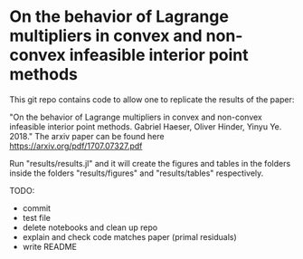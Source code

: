 # On the behavior of Lagrange multipliers in convex and non-convex infeasible interior point methods

This git repo contains code to allow one to replicate the results of the paper:

"On the behavior of Lagrange multipliers in convex and non-convex infeasible interior point methods. Gabriel Haeser, Oliver Hinder, Yinyu Ye. 2018."
The arxiv paper can be found here https://arxiv.org/pdf/1707.07327.pdf

Run "results/results.jl" and it will create the figures and tables in the folders inside the folders "results/figures" and "results/tables" respectively.

TODO:
- commit
- test file
- delete notebooks and clean up repo
- explain and check code matches paper (primal residuals)
- write README
